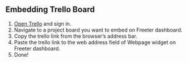 ## Embedding Trello Board

1. <a href="{{ curItem.homeUrl|e }}" target="_blank">Open Trello</a> and sign in.
2. Navigate to a project board you want to embed on Freeter dashboard.
3. Copy the trello link from the browser’s address bar.
4. Paste the trello link to the web address field of Webpage widget on Freeter dashboard.
5. Done!
